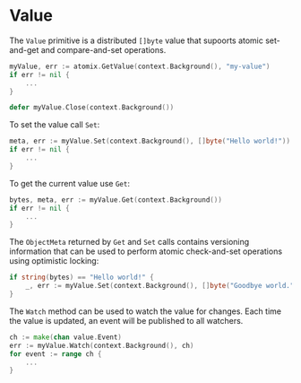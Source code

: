 <!--
SPDX-FileCopyrightText: 2019-present Open Networking Foundation <info@opennetworking.org>
SPDX-License-Identifier: Apache-2.0
-->

# Value

The `Value` primitive is a distributed `[]byte` value that supoorts atomic set-and-get and compare-and-set operations.

```go
myValue, err := atomix.GetValue(context.Background(), "my-value")
if err != nil {
    ...
}

defer myValue.Close(context.Background())
```

To set the value call `Set`:

```go
meta, err := myValue.Set(context.Background(), []byte("Hello world!"))
if err != nil {
    ...
}
```

To get the current value use `Get`:

```go
bytes, meta, err := myValue.Get(context.Background())
if err != nil {
    ...
}
```

The `ObjectMeta` returned by `Get` and `Set` calls contains versioning information that can be used to perform atomic
check-and-set operations using optimistic locking:

```go
if string(bytes) == "Hello world!" {
    _, err := myValue.Set(context.Background(), []byte("Goodbye world."), value.IfMatch(meta))
}
```

The `Watch` method can be used to watch the value for changes. Each time the value is updated, an event will be
published to all watchers.

```go
ch := make(chan value.Event)
err := myValue.Watch(context.Background(), ch)
for event := range ch {
    ...
}
```
